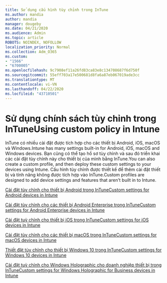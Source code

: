 ```yaml
---
title: Sử dụng cấu hình tùy chỉnh trong InTune
ms.author: mandia
author: mandia
manager: dougeby
ms.date: 04/21/2020
ms.audience: Admin
ms.topic: article
ROBOTS: NOINDEX, NOFOLLOW
localization_priority: Normal
ms.collection: Adm_O365
ms.custom:
- "1566"
- "6700005"
ms.openlocfilehash: 9c7908ef11a26fd83ca83e8c134708687f6d750f
ms.sourcegitcommit: 55eff703a17e500681d8fa6a87eb067019ade3cc
ms.translationtype: MT
ms.contentlocale: vi-VN
ms.lasthandoff: 04/22/2020
ms.locfileid: "43710501"
---
```

# <a name="using-custom-policy-in-intune"></a><span data-ttu-id="87849-102">Sử dụng chính sách tùy chỉnh trong InTune</span><span class="sxs-lookup"><span data-stu-id="87849-102">Using custom policy in Intune</span></span>

<span data-ttu-id="87849-103">InTune có nhiều cài đặt được tích hợp cho các thiết bị Android, iOS, macOS và Windows.</span><span class="sxs-lookup"><span data-stu-id="87849-103">Intune has many settings built-in for Android, iOS, macOS and Windows devices.</span></span> <span data-ttu-id="87849-104">Bạn cũng có thể tạo hồ sơ tùy chỉnh và sau đó triển khai các cài đặt tùy chỉnh này cho thiết bị của mình bằng InTune.</span><span class="sxs-lookup"><span data-stu-id="87849-104">You can also create a custom profile, and then deploy these custom settings to your devices using Intune.</span></span> <span data-ttu-id="87849-105">Cấu hình tùy chỉnh được thiết kế để thêm cài đặt thiết bị và tính năng không được tích hợp vào InTune.</span><span class="sxs-lookup"><span data-stu-id="87849-105">Custom profiles are designed to add device settings and features that aren't built in to Intune.</span></span>

[<span data-ttu-id="87849-106">Cài đặt tùy chỉnh cho thiết bị Android trong InTune</span><span class="sxs-lookup"><span data-stu-id="87849-106">Custom settings for Android devices in Intune</span></span>](https://docs.microsoft.com/intune/custom-settings-android)

[<span data-ttu-id="87849-107">Cài đặt tùy chỉnh cho các thiết bị Android Enterprise trong InTune</span><span class="sxs-lookup"><span data-stu-id="87849-107">Custom settings for Android Enterprise devices in Intune</span></span>](https://docs.microsoft.com/intune/custom-settings-android-for-work)

[<span data-ttu-id="87849-108">Cài đặt tuỳ chỉnh cho thiết bị iOS trong InTune</span><span class="sxs-lookup"><span data-stu-id="87849-108">Custom settings for iOS devices in Intune</span></span>](https://docs.microsoft.com/intune/custom-settings-ios)

[<span data-ttu-id="87849-109">Cài đặt tùy chỉnh cho các thiết bị macOS trong InTune</span><span class="sxs-lookup"><span data-stu-id="87849-109">Custom settings for macOS devices in Intune</span></span>](https://docs.microsoft.com/intune/custom-settings-macos)

[<span data-ttu-id="87849-110">Thiết đặt tùy chỉnh cho thiết bị Windows 10 trong InTune</span><span class="sxs-lookup"><span data-stu-id="87849-110">Custom settings for Windows 10 devices in Intune</span></span>](https://docs.microsoft.com/intune/custom-settings-windows-10)

[<span data-ttu-id="87849-111">Cài đặt tuỳ chỉnh cho Windows Holographic cho doanh nghiệp thiết bị trong InTune</span><span class="sxs-lookup"><span data-stu-id="87849-111">Custom settings for Windows Holographic for Business devices in Intune</span></span>](https://docs.microsoft.com/intune/custom-settings-windows-holographic)
